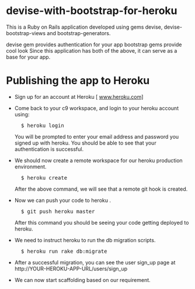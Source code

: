 # devise-with-bootstrap-for-heroku

This is a Ruby on Rails application developed using gems devise,
devise-bootstrap-views and bootstrap-generators.

devise gem provides authentication for your app
bootstrap gems provide cool look 
Since this application has both of the above, it can serve as a base for your app.



# Publishing the app to Heroku

* Sign up for an account at Heroku [ www.heroku.com]

* Come back to your c9 workspace, and login to your heroku account using:
  <pre>
    $ heroku login
  </pre>
  You will be prompted to enter your email address and password you signed up with heroku.
  You should be able to see that your authentication is successful.
 
* We should now create a remote workspace for our heroku production environment.
  <pre>
    $ heroku create
  </pre>
  After the above command, we will see that a remote git hook is created.
  
* Now we can push your code to heroku .
  <pre>
    $ git push heroku master
  </pre>
  After this command you should be seeing your code getting deployed to heroku.

* We need to instruct heroku to run the db migration scripts.
  <pre>
    $ heroku run rake db:migrate
  </pre>

* After a successful migration, you can see the user sign_up page at http://YOUR-HEROKU-APP-URL/users/sign_up
 
* We can now start scaffolding based on our requirement.
